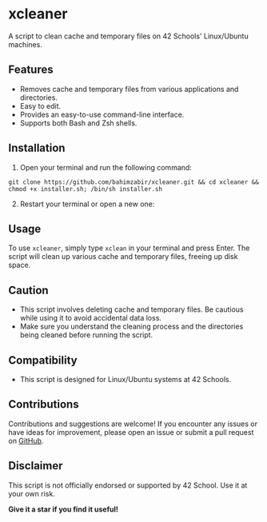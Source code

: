 # xcleaner
A script to clean cache and temporary files on 42 Schools' Linux/Ubuntu machines.

## Features

- Removes cache and temporary files from various applications and directories.
- Easy to edit.
- Provides an easy-to-use command-line interface.
- Supports both Bash and Zsh shells.

## Installation

1. Open your terminal and run the following command:
```
git clone https://github.com/bahimzabir/xcleaner.git && cd xcleaner && chmod +x installer.sh; /bin/sh installer.sh
```

2. Restart your terminal or open a new one:

## Usage

To use `xcleaner`, simply type `xclean` in your terminal and press Enter. The script will clean up various cache and temporary files, freeing up disk space.

## Caution

- This script involves deleting cache and temporary files. Be cautious while using it to avoid accidental data loss.
- Make sure you understand the cleaning process and the directories being cleaned before running the script.

## Compatibility

- This script is designed for Linux/Ubuntu systems at 42 Schools.

## Contributions

Contributions and suggestions are welcome! If you encounter any issues or have ideas for improvement, please open an issue or submit a pull request on [GitHub](https://github.com/bahimzabir/xcleaner).

## Disclaimer

This script is not officially endorsed or supported by 42 School. Use it at your own risk.

**Give it a star if you find it useful!**
